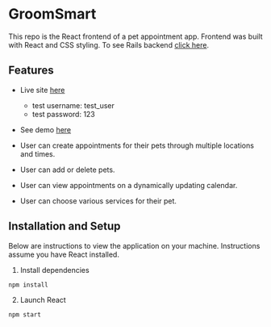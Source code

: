 

# GroomSmart




This repo is the React frontend of a pet appointment app. Frontend was built with React and CSS styling. To see Rails backend [click here](https://github.com/jamave-bot/project-template-react-rails-api).


## Features
* Live site [here](https://groomsmart.netlify.app/)
    *   test username: test_user
    * test password: 123

* See demo [here](https://youtu.be/_iPBLflZtkM)
* User can create appointments for their pets through multiple locations and times.
* User can add or delete pets. 
* User can view appointments on a dynamically updating calendar.
* User can choose various services for their pet. 

## Installation and Setup
Below are instructions to view the application on your machine. Instructions assume you have React installed.

1. Install dependencies 
```
npm install
```
2. Launch React
```
npm start
```
